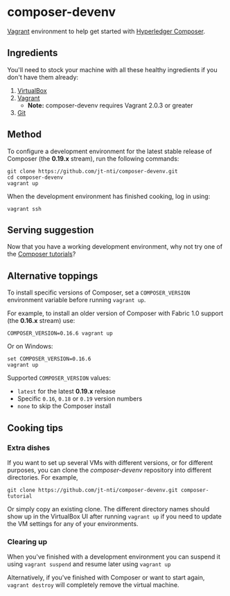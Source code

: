 # composer-devenv

[Vagrant](https://www.vagrantup.com) environment to help get started with [Hyperledger Composer](https://hyperledger.github.io/composer/).


## Ingredients

You'll need to stock your machine with all these healthy ingredients if you don't have them already:

1. [VirtualBox](https://www.virtualbox.org/)
2. [Vagrant](https://www.vagrantup.com/docs/installation/)
    - **Note:** composer-devenv requires Vagrant 2.0.3 or greater
3. [Git](https://git-scm.com/book/en/v2/Getting-Started-Installing-Git)

## Method

To configure a development environment for the latest stable release of Composer (the **0.19.x** stream), run the following commands:

```
git clone https://github.com/jt-nti/composer-devenv.git
cd composer-devenv
vagrant up
```

When the development environment has finished cooking, log in using:

```
vagrant ssh
```

## Serving suggestion

Now that you have a working development environment, why not try one of the [Composer tutorials](https://hyperledger.github.io/composer/latest/tutorials/tutorials)?

## Alternative toppings

To install specific versions of Composer, set a `COMPOSER_VERSION` environment variable before running `vagrant up`. 

For example, to install an older version of Composer with Fabric 1.0 support (the **0.16.x** stream) use:

```
COMPOSER_VERSION=0.16.6 vagrant up
```

Or on Windows:

```
set COMPOSER_VERSION=0.16.6
vagrant up
```

Supported `COMPOSER_VERSION` values:

- `latest` for the latest **0.19.x** release
- Specific `0.16`, `0.18` or `0.19` version numbers
- `none` to skip the Composer install

## Cooking tips

### Extra dishes

If you want to set up several VMs with different versions, or for different purposes, you can clone the _composer-devenv_ repository into different directories. For example,

```
git clone https://github.com/jt-nti/composer-devenv.git composer-tutorial
```

Or simply copy an existing clone. The different directory names should show up in the VirtualBox UI after running `vagrant up` if you need to update the VM settings for any of your environments.

### Clearing up

When you've finished with a development environment you can suspend it using `vagrant suspend` and resume later using `vagrant up`

Alternatively, if you've finished with Composer or want to start again, `vagrant destroy` will completely remove the virtual machine.
